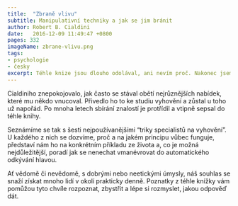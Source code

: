 ```yaml
---
title:  "Zbraně vlivu"
subtitle: Manipulativní techniky a jak se jim bránit
author: Robert B. Cialdini
date:   2016-12-09 11:49:47 +0800
pages: 332
imageName: zbrane-vlivu.png
tags:
- psychologie
- česky
excerpt: Téhle knize jsou dlouho odolával, ani nevím proč. Nakonec jsem se odhodlal a vůbec toho nelituju. Peníze i čas strávený četbou nebyly špatnou investicí.
---
```

Cialdiniho znepokojovalo, jak často se stával obětí nejrůznějších nabídek, které mu někdo vnucoval. Přivedlo ho to ke studiu vyhovění a zůstal u toho už napořád. Po mnoha letech sbírání znalostí je protřídil a vtipně sepsal do téhle knihy.

Seznámíme se tak s šesti nejpoužívanějšími “triky specialistů na vyhovění”. U každého z nich se dozvíme, proč a na jakém principu vůbec funguje, představí nám ho na konkrétním příkladu ze života a, co je možná nejdůležitější, poradí jak se nenechat vmanévrovat do automatického odkývání hlavou.

Ať vědomě či nevědomě, s dobrými nebo neetickými úmysly, náš souhlas se snaží získat mnoho lidí v okolí prakticky denně. Poznatky z téhle knížky vám pomůžou tyto chvíle rozpoznat, zbystřit a lépe si rozmyslet, jakou odpověď dát.